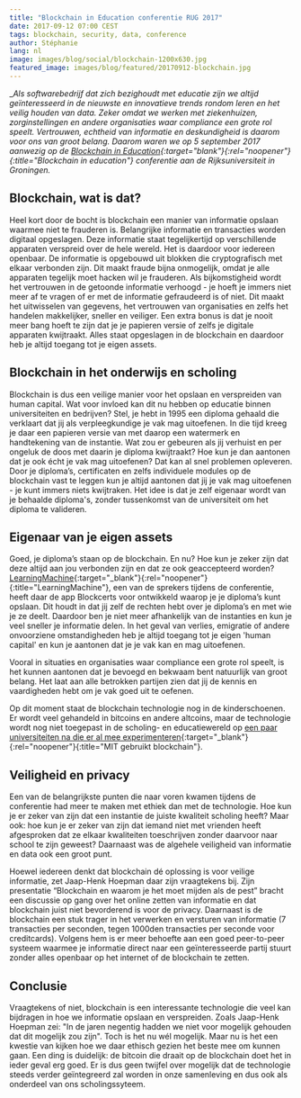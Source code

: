 ```yaml
---
title: "Blockchain in Education conferentie RUG 2017"
date: 2017-09-12 07:00 CEST
tags: blockchain, security, data, conference
author: Stéphanie
lang: nl
image: images/blog/social/blockchain-1200x630.jpg
featured_image: images/blog/featured/20170912-blockchain.jpg
---
```


__Als softwarebedrijf dat zich bezighoudt met educatie zijn we altijd geïnteresseerd in de nieuwste en innovatieve trends rondom leren en het veilig houden van data. Zeker omdat we werken met ziekenhuizen, zorginstellingen en andere organisaties waar compliance een grote rol speelt. Vertrouwen, echtheid van informatie en deskundigheid is daarom voor ons van groot belang. Daarom waren we op 5 september 2017 aanwezig op de [Blockchain in Education](https://www.bcined2017.nl/){:target="_blank"}{:rel="noopener"}{:title="Blockchain in education"} conferentie aan de Rijksuniversiteit in Groningen.__

## Blockchain, wat is dat?

Heel kort door de bocht is blockchain een manier van informatie opslaan waarmee niet te frauderen is. Belangrijke informatie en transacties worden digitaal opgeslagen. Deze informatie staat tegelijkertijd op verschillende apparaten verspreid over de hele wereld. Het is daardoor voor iedereen openbaar. De informatie is opgebouwd uit blokken die cryptografisch met elkaar verbonden zijn. Dit maakt fraude bijna onmogelijk, omdat je alle apparaten tegelijk moet hacken wil je frauderen. Als bijkomstigheid wordt het vertrouwen in de getoonde informatie verhoogd - je hoeft je immers niet meer af te vragen of er met de informatie gefraudeerd is of niet. Dit maakt het uitwisselen van gegevens, het vertrouwen van organisaties en zelfs het handelen makkelijker, sneller en veiliger. Een extra bonus is dat je nooit meer bang hoeft te zijn dat je je papieren versie of zelfs je digitale apparaten kwijtraakt. Alles staat opgeslagen in de blockchain en daardoor heb je altijd toegang tot je eigen assets.

## Blockchain in het onderwijs en scholing

Blockchain is dus een veilige manier voor het opslaan en verspreiden van human capital. Wat voor invloed kan dit nu hebben op educatie binnen universiteiten en bedrijven? Stel, je hebt in 1995 een diploma gehaald die verklaart dat jij als verpleegkundige je vak mag uitoefenen. In die tijd kreeg je daar een papieren versie van met daarop een watermerk en handtekening van de instantie. Wat zou er gebeuren als jij verhuist en per ongeluk de doos met daarin je diploma kwijtraakt? Hoe kun je dan aantonen dat je ook écht je vak mag uitoefenen? Dat kan al snel problemen opleveren. Door je diploma’s, certificaten en zelfs individuele modules op de blockchain vast te leggen kun je altijd aantonen dat jij je vak mag uitoefenen - je kunt immers niets kwijtraken. Het idee is dat je zelf eigenaar wordt van je behaalde diploma's, zonder tussenkomst van de universiteit om het diploma te valideren.

## Eigenaar van je eigen assets

Goed, je diploma’s staan op de blockchain. En nu? Hoe kun je zeker zijn dat deze altijd aan jou verbonden zijn en dat ze ook geaccepteerd worden? [LearningMachine](https://www.learningmachine.com/){:target="_blank"}{:rel="noopener"}{:title="LearningMachine"}, een van de sprekers tijdens de conferentie, heeft daar de app Blockcerts voor ontwikkeld waarop je je diploma’s kunt opslaan. Dit houdt in dat jij zelf de rechten hebt over je diploma’s en met wie je ze deelt. Daardoor ben je niet meer afhankelijk van de instanties en kun je veel sneller je informatie delen. In het geval van verlies, emigratie of andere onvoorziene omstandigheden heb je altijd toegang tot je eigen 'human capital' en kun je aantonen dat je je vak kan en mag uitoefenen.

Vooral in situaties en organisaties waar compliance een grote rol speelt, is het kunnen aantonen dat je bevoegd en bekwaam bent natuurlijk van groot belang. Het laat aan alle betrokken partijen zien dat jij de kennis en vaardigheden hebt om je vak goed uit te oefenen.

Op dit moment staat de blockchain technologie nog in de kinderschoenen. Er wordt veel gehandeld in bitcoins en andere altcoins, maar de technologie wordt nog niet toegepast in de scholing- en educatiewereld op [een paar universiteiten na die er al mee experimenteren](http://certificates-bootcamp.mit.edu/){:target="_blank"}{:rel="noopener"}{:title="MIT gebruikt blockchain"}.

## Veiligheid en privacy

Een van de belangrijkste punten die naar voren kwamen tijdens de conferentie had meer te maken met ethiek dan met de technologie. Hoe kun je er zeker van zijn dat een instantie de juiste kwaliteit scholing heeft? Maar ook: hoe kun je er zeker van zijn dat iemand niet met vrienden heeft afgesproken dat ze elkaar kwaliteiten toeschrijven zonder daarvoor naar school te zijn geweest? Daarnaast was de algehele veiligheid van informatie en data ook een groot punt.

Hoewel iedereen denkt dat blockchain dé oplossing is voor veilige informatie, zet Jaap-Henk Hoepman daar zijn vraagtekens bij. Zijn presentatie “Blockchain en waarom je het moet mijden als de pest” bracht een discussie op gang over het online zetten van informatie en dat blockchain juist niet bevorderend is voor de privacy. Daarnaast is de blockchain een stuk trager in het verwerken en versturen van informatie (7 transacties per seconden, tegen 1000den transacties per seconde voor creditcards). Volgens hem is er meer behoefte aan een goed peer-to-peer systeem waarmee je informatie direct naar een geïnteresseerde partij stuurt zonder alles openbaar op het internet of de blockchain te zetten.

## Conclusie

Vraagtekens of niet, blockchain is een interessante technologie die veel kan bijdragen in hoe we informatie opslaan en verspreiden. Zoals Jaap-Henk Hoepman zei: "In de jaren negentig hadden we niet voor mogelijk gehouden dat dit mogelijk zou zijn". Toch is het nu wél mogelijk.​ Maar nu is het een kwestie van kijken hoe we daar ethisch gezien het beste mee om kunnen gaan. Een ding is duidelijk: de bitcoin die draait op de blockchain doet het in ieder geval erg goed. Er is dus geen twijfel over mogelijk dat de technologie steeds verder geïntegreerd zal worden in onze samenleving en dus ook als onderdeel van ons scholingssyteem.
